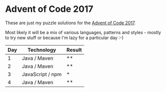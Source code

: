 # Advent of Code 2017

These are just my puzzle solutions for the [Advent of Code 2017](http://adventofcode.com/2017).

Most likely it will be a mix of various languages, patterns and styles - mostly to try new stuff or because I'm lazy for a particular day :-)

| Day    | Technology       | Result  |
| ------ | ---------------- | ------- |
| 1      | Java / Maven     | **      |
| 2      | Java / Maven     | **      |
| 3      | JavaScript / npm | *       |
| 4      | Java / Maven     | **      |

